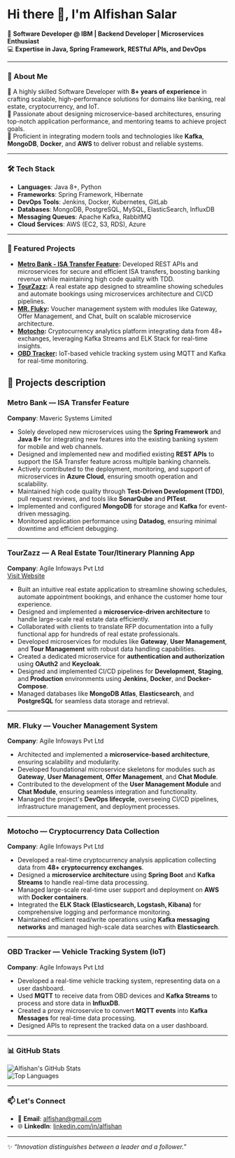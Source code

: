 # Hi there 👋, I'm **Alfishan Salar**

🎯 **Software Developer @ IBM | Backend Developer | Microservices Enthusiast**  
💻 **Expertise in Java, Spring Framework, RESTful APIs, and DevOps**  

---

### 🌟 About Me
🔹 A highly skilled Software Developer with **8+ years of experience** in crafting scalable, high-performance solutions for domains like banking, real estate, cryptocurrency, and IoT.  
🔹 Passionate about designing microservice-based architectures, ensuring top-notch application performance, and mentoring teams to achieve project goals.  
🔹 Proficient in integrating modern tools and technologies like **Kafka**, **MongoDB**, **Docker**, and **AWS** to deliver robust and reliable systems.  

---

### 🛠️ Tech Stack
- **Languages**: Java 8+, Python  
- **Frameworks**: Spring Framework, Hibernate  
- **DevOps Tools**: Jenkins, Docker, Kubernetes, GitLab  
- **Databases**: MongoDB, PostgreSQL, MySQL, ElasticSearch, InfluxDB  
- **Messaging Queues**: Apache Kafka, RabbitMQ  
- **Cloud Services**: AWS (EC2, S3, RDS), Azure  

---

### 🚀 Featured Projects
- **[Metro Bank - ISA Transfer Feature](#):** Developed REST APIs and microservices for secure and efficient ISA transfers, boosting banking revenue while maintaining high code quality with TDD.  
- **[TourZazz](https://www.tourzazz.ai):** A real estate app designed to streamline showing schedules and automate bookings using microservices architecture and CI/CD pipelines.  
- **[MR. Fluky](#):** Voucher management system with modules like Gateway, Offer Management, and Chat, built on scalable microservice architecture.  
- **[Motocho](https://www.motocho.io):** Cryptocurrency analytics platform integrating data from 48+ exchanges, leveraging Kafka Streams and ELK Stack for real-time insights.  
- **[OBD Tracker](#):** IoT-based vehicle tracking system using MQTT and Kafka for real-time monitoring.

## 📂 Projects description

### **Metro Bank — ISA Transfer Feature**  
**Company**: Maveric Systems Limited  
- Solely developed new microservices using the **Spring Framework** and **Java 8+** for integrating new features into the existing banking system for mobile and web channels.  
- Designed and implemented new and modified existing **REST APIs** to support the ISA Transfer feature across multiple banking channels.  
- Actively contributed to the deployment, monitoring, and support of microservices in **Azure Cloud**, ensuring smooth operation and scalability.  
- Maintained high code quality through **Test-Driven Development (TDD)**, pull request reviews, and tools like **SonarQube** and **PITest**.  
- Implemented and configured **MongoDB** for storage and **Kafka** for event-driven messaging.  
- Monitored application performance using **Datadog**, ensuring minimal downtime and efficient debugging.  

---

### **TourZazz — A Real Estate Tour/Itinerary Planning App**  
**Company**: Agile Infoways Pvt Ltd  
[Visit Website](https://www.tourzazz.ai)  
- Built an intuitive real estate application to streamline showing schedules, automate appointment bookings, and enhance the customer home tour experience.  
- Designed and implemented a **microservice-driven architecture** to handle large-scale real estate data efficiently.  
- Collaborated with clients to translate RFP documentation into a fully functional app for hundreds of real estate professionals.  
- Developed microservices for modules like **Gateway**, **User Management**, and **Tour Management** with robust data handling capabilities.  
- Created a dedicated microservice for **authentication and authorization** using **OAuth2** and **Keycloak**.  
- Designed and implemented CI/CD pipelines for **Development**, **Staging**, and **Production** environments using **Jenkins**, **Docker**, and **Docker-Compose**.  
- Managed databases like **MongoDB Atlas**, **Elasticsearch**, and **PostgreSQL** for seamless data storage and retrieval.  

---

### **MR. Fluky — Voucher Management System**  
**Company**: Agile Infoways Pvt Ltd  
- Architected and implemented a **microservice-based architecture**, ensuring scalability and modularity.  
- Developed foundational microservice skeletons for modules such as **Gateway**, **User Management**, **Offer Management**, and **Chat Module**.  
- Contributed to the development of the **User Management Module** and **Chat Module**, ensuring seamless integration and functionality.  
- Managed the project's **DevOps lifecycle**, overseeing CI/CD pipelines, infrastructure management, and deployment processes.  

---

### **Motocho — Cryptocurrency Data Collection**  
**Company**: Agile Infoways Pvt Ltd  
- Developed a real-time cryptocurrency analysis application collecting data from **48+ cryptocurrency exchanges**.  
- Designed a **microservice architecture** using **Spring Boot** and **Kafka Streams** to handle real-time data processing.  
- Managed large-scale real-time user support and deployment on **AWS** with **Docker containers**.  
- Integrated the **ELK Stack (Elasticsearch, Logstash, Kibana)** for comprehensive logging and performance monitoring.  
- Maintained efficient read/write operations using **Kafka messaging networks** and managed high-scale data searches with **Elasticsearch**.  

---

### **OBD Tracker — Vehicle Tracking System (IoT)**  
**Company**: Agile Infoways Pvt Ltd  
- Developed a real-time vehicle tracking system, representing data on a user dashboard.  
- Used **MQTT** to receive data from OBD devices and **Kafka Streams** to process and store data in **InfluxDB**.  
- Created a proxy microservice to convert **MQTT events** into **Kafka Messages** for real-time data processing.  
- Designed APIs to represent the tracked data on a user dashboard.  

---

### 📊 GitHub Stats
![Alfishan's GitHub Stats](https://github-readme-stats.vercel.app/api?username=alfishan&show_icons=true&theme=radical)  
![Top Languages](https://github-readme-stats.vercel.app/api/top-langs/?username=alfishan&layout=compact&theme=radical)  

---

### 📫 Let's Connect
- 📧 **Email**: [alfishan@gmail.com](mailto:alfishan@gmail.com)  
- 🌐 **LinkedIn**: [linkedin.com/in/alfishan](https://www.linkedin.com/in/alfishan)  

---

✨ _“Innovation distinguishes between a leader and a follower.”_
